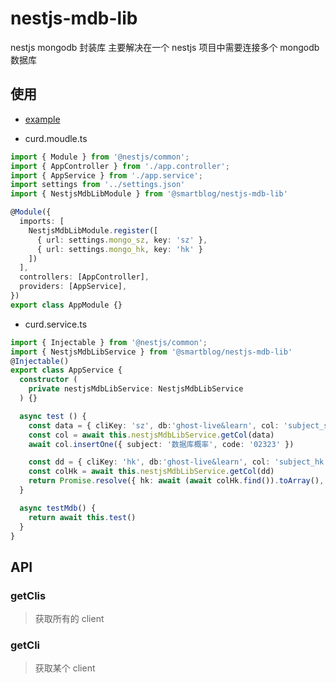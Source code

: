 # nestjs-mdb-lib
nestjs mongodb 封装库
主要解决在一个 nestjs 项目中需要连接多个 mongodb 数据库

## 使用
- [example](https://github.com/jamesjianpeng/nestjs-mdb-lib/tree/master/example/test)

- curd.moudle.ts

```typescript
import { Module } from '@nestjs/common';
import { AppController } from './app.controller';
import { AppService } from './app.service';
import settings from '../settings.json'
import { NestjsMdbLibModule } from '@smartblog/nestjs-mdb-lib'

@Module({
  imports: [
    NestjsMdbLibModule.register([
      { url: settings.mongo_sz, key: 'sz' },
      { url: settings.mongo_hk, key: 'hk' }
    ])
  ],
  controllers: [AppController],
  providers: [AppService],
})
export class AppModule {}
```

- curd.service.ts

```typescript
import { Injectable } from '@nestjs/common';
import { NestjsMdbLibService } from '@smartblog/nestjs-mdb-lib'
@Injectable()
export class AppService {
  constructor (
    private nestjsMdbLibService: NestjsMdbLibService
  ) {}

  async test () {
    const data = { cliKey: 'sz', db:'ghost-live&learn', col: 'subject_sz' }
    const col = await this.nestjsMdbLibService.getCol(data)
    await col.insertOne({ subject: '数据库概率', code: '02323' })

    const dd = { cliKey: 'hk', db:'ghost-live&learn', col: 'subject_hk' }
    const colHk = await this.nestjsMdbLibService.getCol(dd)
    return Promise.resolve({ hk: await (await colHk.find()).toArray(), sz: await (await col.find()).toArray()})
  }

  async testMdb() {
    return await this.test()
  }
}
```

## API
### getClis

> 获取所有的 client

### getCli

> 获取某个 client
